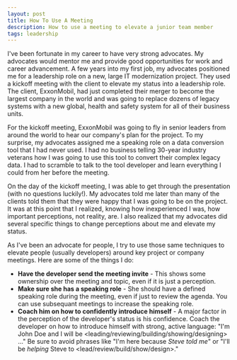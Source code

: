 ```yaml
---
layout: post
title: How To Use A Meeting
description: How to use a meeting to elevate a junior team member
tags: leadership
---
```


I've been fortunate in my career to have very strong advocates. My advocates would mentor me and provide good opportunities for work and career advancement. A few years into my first job, my advocates positioned me for a leadership role on a new, large IT modernization project. They used a kickoff meeting with the client to elevate my status into a leadership role. The client, ExxonMobil, had just completed their merger to become the largest company in the world and was going to replace dozens of legacy systems with a new global, health and safety system for all of their business units. 

For the kickoff meeting, ExxonMobil was going to fly in senior leaders from around the world to hear our company's plan for the project. To my surprise, my advocates assigned me a speaking role on a data conversion tool that I had never used. I had no business telling 30-year industry veterans how I was going to use this tool to convert their complex legacy data. I had to scramble to talk to the tool developer and learn everything I could from her before the meeting. 

On the day of the kickoff meeting, I was able to get through the presentation (with no questions luckily!). My advocates told me later than many of the clients told them that they were happy that I was going to be on the project. It was at this point that I realized, knowing how inexperienced I was, how important perceptions, not reality, are. I also realized that my advocates did several specific things to change perceptions about me and elevate my status.

As I've been an advocate for people, I try to use those same techniques to elevate people (usually developers) around key project or company meetings. Here are some of the things I do:

* **Have the developer send the meeting invite** - This shows some ownership over the meeting and topic, even if it is just a perception.
* **Make sure she has a speaking role** - She should have a defined speaking role during the meeting, even if just to review the agenda. You can use subsequant meetings to increase the speaking role.
* **Coach him on how to confidently introduce himself** - A major factor in the perception of the developer's status is his confidence. Coach the developer on how to introduce himself with strong, active language: "I'm John Doe and I will be <leading/reviewing/building/showing/designing> ..." Be sure to avoid phrases like "I'm here because *Steve told me*" or "I'll be *helping* Steve to <lead/review/build/show/design>."

